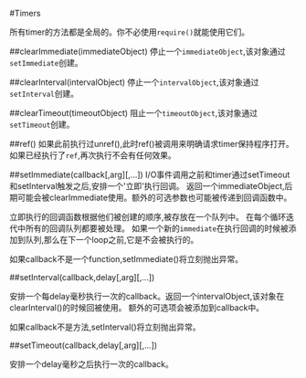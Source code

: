 #Timers

所有timer的方法都是全局的。你不必使用`require()`就能使用它们。

##clearImmediate(immediateObject)
停止一个`immediateObject`,该对象通过`setImmediate`创建。

##clearInterval(intervalObject)
停止一个`intervalObject`,该对象通过`setInterval`创建。

##clearTimeout(timeoutObject)
阻止一个`timeoutObject`,该对象通过`setTimeout`创建。

##ref()
如果此前执行过unref(),此时ref()被调用来明确请求timer保持程序打开。如果已经执行了`ref`,再次执行不会有任何效果。

##setImmediate(callback\[,arg]\[,...])
I/O事件调用之前和timer通过setTimeout和setInterval触发之后,安排一个'立即'执行回调。
返回一个immediateObject,后期可能会被clearImmediate使用。额外的可选参数也可能被传递到回调函数中。

立即执行的回调函数根据他们被创建的顺序,被存放在一个队列中。
在每个循环迭代中所有的回调队列都要被处理。
如果一个新的`immediate`在执行回调的时候被添加到队列,那么在下一个loop之前,它是不会被执行的。

如果callback不是一个function,setImmediate()将立刻抛出异常。

##setInterval(callback,delay\[,arg]\[,...])

安排一个每delay毫秒执行一次的callback。返回一个intervalObject,该对象在clearInterval()的时候回被使用。
额外的可选项会被添加到callback中。

如果callback不是方法,setInterval()将立刻抛出异常。

##setTimeout(callback,delay\[,arg]\[,...])

安排一个delay毫秒之后执行一次的callback。



